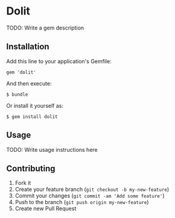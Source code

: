 # Dolit

TODO: Write a gem description

## Installation

Add this line to your application's Gemfile:

    gem 'dolit'

And then execute:

    $ bundle

Or install it yourself as:

    $ gem install dolit

## Usage

TODO: Write usage instructions here

## Contributing

1. Fork it
2. Create your feature branch (`git checkout -b my-new-feature`)
3. Commit your changes (`git commit -am 'Add some feature'`)
4. Push to the branch (`git push origin my-new-feature`)
5. Create new Pull Request
